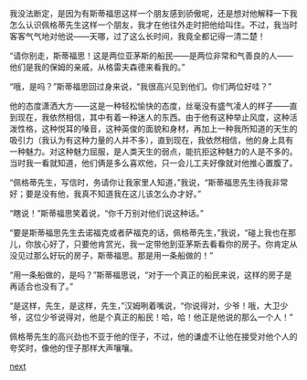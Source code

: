 
我没法断定，是因为有斯蒂福思这样一个朋友感到骄傲呢，还是想对他解释一下我怎么认识佩格蒂先生这样一个朋友，我才在他往外走时把他给叫住。不过，我当时客客气气地对他说——天哪，过了这么长时间，我竟全都记得一清二楚！

“请你别走，斯蒂福思！这是两位亚茅斯的船民——是两位非常和气善良的人——他们是我的保姆的亲戚，从格雷夫森德来看我的。”

“哦，是吗？”斯蒂福思回过身来说，“我很高兴见到他们。你们两位好哇？”

他的态度潇洒大方——这是一种轻松愉快的态度，丝毫没有盛气凌人的样子——直到现在，我依然相信，其中有着一种迷人的东西。由于他有这种举止风度，这种活泼性格，这种悦耳的嗓音，这种英俊的面貌和身材，再加上一种我所知道的天生的吸引力（我认为有这种力量的人并不多），直到现在，我依然相信，他的身上具有一种魅力。对这种魅力屈服，是人类天生的弱点，能抗拒这种魅力的人是不多的。当时我一看就知道，他们俩是多么喜欢他，只一会儿工夫好像就对他推心置腹了。

“佩格蒂先生，写信时，务请你让我家里人知道，”我说，“斯蒂福思先生待我非常好；要是没有他，我真不知道我在这儿该怎么办才好。”

“瞎说！”斯蒂福思笑着说，“你千万别对他们说这种话。”

“要是斯蒂福思先生去诺福克或者萨福克的话，佩格蒂先生，”我说，“碰上我也在那儿，你放心好了，只要他肯赏光，我一定带他到亚茅斯去看看你的房子。你肯定从没见过那么好玩的房子，斯蒂福思。那是用一条船做的！”

“用一条船做的，是吗？”斯蒂福思说，“对于一个真正的船民来说，这样的房子是再适合也没有了。”

“是这样，先生，是这样，先生，”汉姆咧着嘴说，“你说得对，少爷！哦，大卫少爷，这位少爷说得对，他是个真正的船民！哈，哈！他正是他说的那么一个人！”

佩格蒂先生的高兴劲也不亚于他的侄子，不过，他的谦虚不让他在接受对他个人的夸奖时，像他的侄子那样大声嚷嚷。

[next](page104.md)